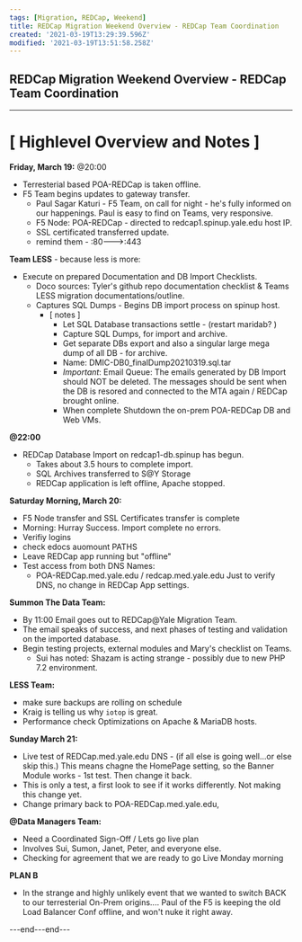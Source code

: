 ```yaml
---
tags: [Migration, REDCap, Weekend]
title: REDCap Migration Weekend Overview - REDCap Team Coordination
created: '2021-03-19T13:29:39.596Z'
modified: '2021-03-19T13:51:58.258Z'
---
```


## REDCap Migration Weekend Overview - REDCap Team Coordination
---

# [ Highlevel Overview and Notes ]

**Friday, March 19:**
@20:00 
- Terresterial based POA-REDCap is taken offline.
- F5 Team begins updates to gateway transfer.
  - Paul Sagar Katuri - F5 Team,  on call for night - he's fully informed on our happenings. Paul is easy to find on Teams, very responsive. 
  - F5 Node: POA-REDCap - directed to redcap1.spinup.yale.edu host IP.
  - SSL certificated transferred update.
  - remind them - :80--->:443

**Team LESS** - because less is more:

- Execute on prepared Documentation and DB Import Checklists.
    - Doco sources: Tyler's github repo documentation checklist & Teams LESS migration documentations/outline. 
    - Captures SQL Dumps - Begins DB import process on spinup host.  
      - [ notes ]
        - Let SQL Database transactions settle - (restart maridab? )
        - Capture SQL Dumps, for import and archive.
        - Get separate DBs export and also a singular large mega dump of all DB - for archive. 
        - Name: DMIC-DB0_finalDump20210319.sql.tar
        - _Important_:  Email Queue: The emails generated by DB Import should NOT be deleted. The messages should be sent when the DB is resored and connected to the MTA again / REDCap brought online. 
        - When complete Shutdown the on-prem POA-REDCap DB and Web VMs.

**@22:00** 
- REDCap Database Import on redcap1-db.spinup has begun.
  - Takes about 3.5 hours to complete import.
  - SQL Archives transferred to S@Y Storage  
  - REDCap application is left offline, Apache stopped. 

**Saturday Morning, March 20:**
- F5 Node transfer and SSL Certificates transfer is complete
- Morning: Hurray Success. Import complete no errors. 
- Verifiy logins
- check edocs auomount PATHS 
- Leave REDCap app running but "offline"
- Test access from both DNS Names: 
    - POA-REDCap.med.yale.edu / redcap.med.yale.edu
    Just to verify DNS, no change in REDCap App settings.


**Summon The Data Team:**
- By 11:00 Email goes out to REDCap@Yale Migration Team.
- The email speaks of success, and next phases of testing and validation on the imported database.
- Begin testing projects, external modules and Mary's checklist on Teams.
    - Sui has noted:  Shazam is acting strange - possibly due to new PHP 7.2 environment. 

**LESS Team:**
- make sure backups are rolling on schedule
- Kraig is telling us why `iotop` is great.
- Performance check Optimizations on Apache & MariaDB hosts.  




**Sunday March 21:**
- Live test of REDCap.med.yale.edu DNS - (if all else is going well...or else skip this.)
This means chagne the HomePage setting, so the Banner Module works - 1st test.
Then change it back. 
- This is only a test, a first look to see if it works differently. Not making this change yet.
- Change primary back to POA-REDCap.med.yale.edu,

**@Data Managers Team:**
- Need a Coordinated Sign-Off / Lets go live plan
- Involves Sui, Sumon, Janet, Peter, and everyone else.
- Checking for agreement that we are ready to go Live Monday morning



**PLAN B**
- In the strange and highly unlikely event that we wanted to switch BACK to our
terresterial On-Prem origins....
Paul of the F5 is keeping the old Load Balancer Conf offline, and won't nuke it right away.

---end---end---

